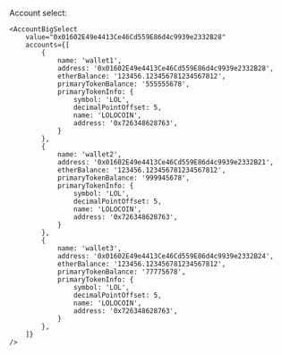 Account select:

    <AccountBigSelect
        value="0x01602E49e4413Ce46Cd559E86d4c9939e2332B28"
        accounts={[
            {
                name: 'wallet1',
                address: '0x01602E49e4413Ce46Cd559E86d4c9939e2332B28',
                etherBalance: '123456.123456781234567812',
                primaryTokenBalance: '555555678',
                primaryTokenInfo: {
                    symbol: 'LOL',
                    decimalPointOffset: 5,
                    name: 'LOLOCOIN',
                    address: '0x726348628763',
                }
            },
            {
                name: 'wallet2',
                address: '0x01602E49e4413Ce46Cd559E86d4c9939e2332B21',
                etherBalance: '123456.123456781234567812',
                primaryTokenBalance: '999945678',
                primaryTokenInfo: {
                    symbol: 'LOL',
                    decimalPointOffset: 5,
                    name: 'LOLOCOIN',
                    address: '0x726348628763',
                }
            },
            {
                name: 'wallet3',
                address: '0x01602E49e4413Ce46Cd559E86d4c9939e2332B24',
                etherBalance: '123456.123456781234567812',
                primaryTokenBalance: '77775678',
                primaryTokenInfo: {
                    symbol: 'LOL',
                    decimalPointOffset: 5,
                    name: 'LOLOCOIN',
                    address: '0x726348628763',
                }
            },
        ]}
    />
